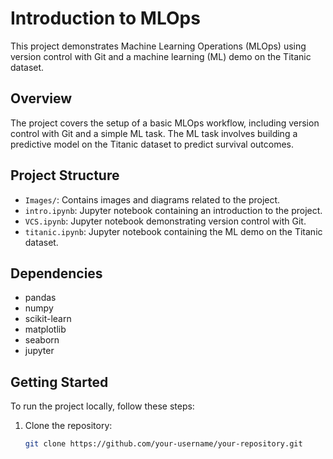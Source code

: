 # Introduction to MLOps

This project demonstrates Machine Learning Operations (MLOps) using version control with Git and a machine learning (ML) demo on the Titanic dataset.

## Overview

The project covers the setup of a basic MLOps workflow, including version control with Git and a simple ML task. The ML task involves building a predictive model on the Titanic dataset to predict survival outcomes.

## Project Structure

- `Images/`: Contains images and diagrams related to the project.
- `intro.ipynb`: Jupyter notebook containing an introduction to the project.
- `VCS.ipynb`: Jupyter notebook demonstrating version control with Git.
- `titanic.ipynb`: Jupyter notebook containing the ML demo on the Titanic dataset.

## Dependencies

- pandas
- numpy
- scikit-learn
- matplotlib
- seaborn
- jupyter

## Getting Started

To run the project locally, follow these steps:

1. Clone the repository:

   ```bash
   git clone https://github.com/your-username/your-repository.git
